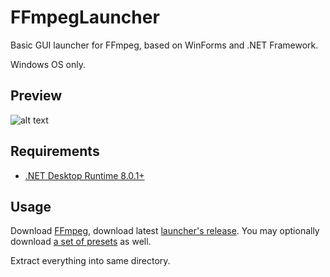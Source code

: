 # FFmpegLauncher
Basic GUI launcher for FFmpeg, based on WinForms and .NET Framework.

Windows OS only.

## Preview
![alt text](https://raw.githubusercontent.com/syrtsevser/FFmpegLauncher/main/media/screenshot_1.png)

## Requirements
- [.NET Desktop Runtime 8.0.1+](https://dotnet.microsoft.com/en-us/download/dotnet/8.0)

## Usage
Download [FFmpeg](https://github.com/BtbN/FFmpeg-Builds/releases), download latest [launcher's release](https://github.com/syrtsevser/FFmpegLauncher/releases). You may optionally download [a set of presets](https://raw.githubusercontent.com/syrtsevser/FFmpegLauncher/main/presets/General%20examples/FFmpeg%20Launcher.json) as well.

Extract everything into same directory.

